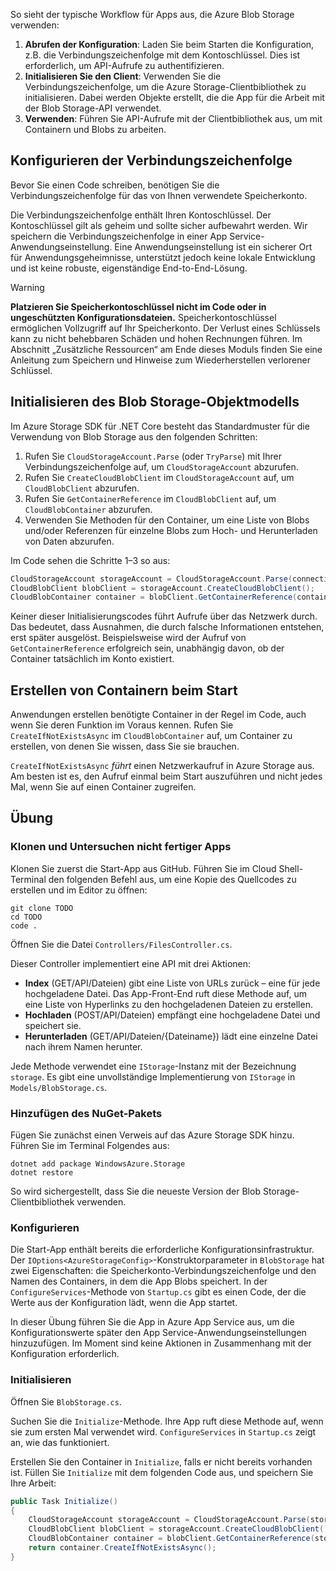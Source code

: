 So sieht der typische Workflow für Apps aus, die Azure Blob Storage verwenden:

1. **Abrufen der Konfiguration**: Laden Sie beim Starten die Konfiguration, z.B. die Verbindungszeichenfolge mit dem Kontoschlüssel. Dies ist erforderlich, um API-Aufrufe zu authentifizieren.
1. **Initialisieren Sie den Client**: Verwenden Sie die Verbindungszeichenfolge, um die Azure Storage-Clientbibliothek zu initialisieren. Dabei werden Objekte erstellt, die die App für die Arbeit mit der Blob Storage-API verwendet.
1. **Verwenden**: Führen Sie API-Aufrufe mit der Clientbibliothek aus, um mit Containern und Blobs zu arbeiten.

## <a name="configure-your-connection-string"></a>Konfigurieren der Verbindungszeichenfolge

Bevor Sie einen Code schreiben, benötigen Sie die Verbindungszeichenfolge für das von Ihnen verwendete Speicherkonto. 

Die Verbindungszeichenfolge enthält Ihren Kontoschlüssel. Der Kontoschlüssel gilt als geheim und sollte sicher aufbewahrt werden. Wir speichern die Verbindungszeichenfolge in einer App Service-Anwendungseinstellung. Eine Anwendungseinstellung ist ein sicherer Ort für Anwendungsgeheimnisse, unterstützt jedoch keine lokale Entwicklung und ist keine robuste, eigenständige End-to-End-Lösung.

> [!WARNING]
> **Platzieren Sie Speicherkontoschlüssel nicht im Code oder in ungeschützten Konfigurationsdateien.** Speicherkontoschlüssel ermöglichen Vollzugriff auf Ihr Speicherkonto. Der Verlust eines Schlüssels kann zu nicht behebbaren Schäden und hohen Rechnungen führen. Im Abschnitt „Zusätzliche Ressourcen“ am Ende dieses Moduls finden Sie eine Anleitung zum Speichern und Hinweise zum Wiederherstellen verlorener Schlüssel.

## <a name="initialize-the-blob-storage-object-model"></a>Initialisieren des Blob Storage-Objektmodells

Im Azure Storage SDK für .NET Core besteht das Standardmuster für die Verwendung von Blob Storage aus den folgenden Schritten:

1. Rufen Sie `CloudStorageAccount.Parse` (oder `TryParse`) mit Ihrer Verbindungszeichenfolge auf, um `CloudStorageAccount` abzurufen.
1. Rufen Sie `CreateCloudBlobClient` im `CloudStorageAccount` auf, um `CloudBlobClient` abzurufen.
1. Rufen Sie `GetContainerReference` im `CloudBlobClient` auf, um `CloudBlobContainer` abzurufen.
1. Verwenden Sie Methoden für den Container, um eine Liste von Blobs und/oder Referenzen für einzelne Blobs zum Hoch- und Herunterladen von Daten abzurufen.

Im Code sehen die Schritte 1&ndash;3 so aus:

```csharp
CloudStorageAccount storageAccount = CloudStorageAccount.Parse(connectionString); // or TryParse()
CloudBlobClient blobClient = storageAccount.CreateCloudBlobClient();
CloudBlobContainer container = blobClient.GetContainerReference(containerName);
```

Keiner dieser Initialisierungscodes führt Aufrufe über das Netzwerk durch. Das bedeutet, dass Ausnahmen, die durch falsche Informationen entstehen, erst später ausgelöst. Beispielsweise wird der Aufruf von `GetContainerReference` erfolgreich sein, unabhängig davon, ob der Container tatsächlich im Konto existiert.

## <a name="create-containers-at-startup"></a>Erstellen von Containern beim Start

Anwendungen erstellen benötigte Container in der Regel im Code, auch wenn Sie deren Funktion im Voraus kennen. Rufen Sie `CreateIfNotExistsAsync` im `CloudBlobContainer` auf, um Container zu erstellen, von denen Sie wissen, dass Sie sie brauchen.

`CreateIfNotExistsAsync` *führt* einen Netzwerkaufruf in Azure Storage aus. Am besten ist es, den Aufruf einmal beim Start auszuführen und nicht jedes Mal, wenn Sie auf einen Container zugreifen.

## <a name="exercise"></a>Übung

### <a name="clone-and-explore-the-unfinished-app"></a>Klonen und Untersuchen nicht fertiger Apps

Klonen Sie zuerst die Start-App aus GitHub. Führen Sie im Cloud Shell-Terminal den folgenden Befehl aus, um eine Kopie des Quellcodes zu erstellen und im Editor zu öffnen:

```console
git clone TODO
cd TODO
code .
```

Öffnen Sie die Datei `Controllers/FilesController.cs`.

Dieser Controller implementiert eine API mit drei Aktionen:

* **Index** (GET/API/Dateien) gibt eine Liste von URLs zurück – eine für jede hochgeladene Datei. Das App-Front-End ruft diese Methode auf, um eine Liste von Hyperlinks zu den hochgeladenen Dateien zu erstellen.
* **Hochladen** (POST/API/Dateien) empfängt eine hochgeladene Datei und speichert sie.
* **Herunterladen** (GET/API/Dateien/{Dateiname}) lädt eine einzelne Datei nach ihrem Namen herunter.

Jede Methode verwendet eine `IStorage`-Instanz mit der Bezeichnung `storage`. Es gibt eine unvollständige Implementierung von `IStorage` in `Models/BlobStorage.cs`.

### <a name="add-the-nuget-package"></a>Hinzufügen des NuGet-Pakets

Fügen Sie zunächst einen Verweis auf das Azure Storage SDK hinzu. Führen Sie im Terminal Folgendes aus:

```console
dotnet add package WindowsAzure.Storage
dotnet restore
```

So wird sichergestellt, dass Sie die neueste Version der Blob Storage-Clientbibliothek verwenden.

### <a name="configure"></a>Konfigurieren

Die Start-App enthält bereits die erforderliche Konfigurationsinfrastruktur. Der `IOptions<AzureStorageConfig>`-Konstruktorparameter in `BlobStorage` hat zwei Eigenschaften: die Speicherkonto-Verbindungszeichenfolge und den Namen des Containers, in dem die App Blobs speichert. In der `ConfigureServices`-Methode von `Startup.cs` gibt es einen Code, der die Werte aus der Konfiguration lädt, wenn die App startet.

In dieser Übung führen Sie die App in Azure App Service aus, um die Konfigurationswerte später den App Service-Anwendungseinstellungen hinzuzufügen. Im Moment sind keine Aktionen in Zusammenhang mit der Konfiguration erforderlich.

### <a name="initialize"></a>Initialisieren

Öffnen Sie `BlobStorage.cs`.

Suchen Sie die `Initialize`-Methode. Ihre App ruft diese Methode auf, wenn sie zum ersten Mal verwendet wird. `ConfigureServices` in `Startup.cs` zeigt an, wie das funktioniert. 

Erstellen Sie den Container in `Initialize`, falls er nicht bereits vorhanden ist. Füllen Sie `Initialize` mit dem folgenden Code aus, und speichern Sie Ihre Arbeit:

```csharp
public Task Initialize()
{
    CloudStorageAccount storageAccount = CloudStorageAccount.Parse(storageConfig.ConnectionString);
    CloudBlobClient blobClient = storageAccount.CreateCloudBlobClient();
    CloudBlobContainer container = blobClient.GetContainerReference(storageConfig.FileContainerName);
    return container.CreateIfNotExistsAsync();
}
```